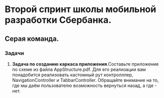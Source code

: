# Второй спринт школы мобильной разработки Сбербанка. 
## Серая команда.
### Задачи
1. **Задача по созданию каркаса приложения**.Составьте приложение по схеме из файла AppStructure.pdf. Для его реализации вам понадобится реализовать кастомный рут контролллер, NavigationController и TabbarController. Обращайте внимание на то, где мы даём пользователю возможность вернуться назад, а где - нет. 
